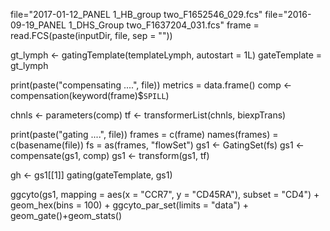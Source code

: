 file="2017-01-12_PANEL 1_HB_group two_F1652546_029.fcs"
file="2016-09-19_PANEL 1_DHS_Group two_F1637204_031.fcs"
frame = read.FCS(paste(inputDir, file, sep = ""))

gt_lymph <-
    gatingTemplate(templateLymph, autostart = 1L)
    gateTemplate = gt_lymph
    
print(paste("compensating ....", file))
metrics = data.frame()
comp <- compensation(keyword(frame)$`SPILL`)

chnls <- parameters(comp)
tf <- transformerList(chnls, biexpTrans)

print(paste("gating ....", file))
frames = c(frame)
names(frames) = c(basename(file))
fs =  as(frames, "flowSet")
gs1 <- GatingSet(fs)
gs1 <- compensate(gs1, comp)
gs1 <- transform(gs1, tf)

gh <- gs1[[1]]
gating(gateTemplate, gs1)

ggcyto(gs1,
              mapping = aes(x = "CCR7", y = "CD45RA"),
              subset = "CD4") + geom_hex(bins = 100) + ggcyto_par_set(limits = "data") + geom_gate()+geom_stats()


